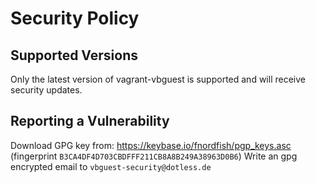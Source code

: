 # Security Policy

## Supported Versions

Only the latest version of vagrant-vbguest is supported and will receive security updates.

## Reporting a Vulnerability

Download GPG key from: https://keybase.io/fnordfish/pgp_keys.asc (fingerprint `B3CA4DF4D703CBDFFF211CB8A8B249A38963D0B6`)
Write an gpg encrypted email to `vbguest-security@dotless.de`
